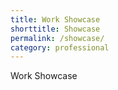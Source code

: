 ```yaml
---
title: Work Showcase
shorttitle: Showcase
permalink: /showcase/
category: professional
---
```


Work Showcase
